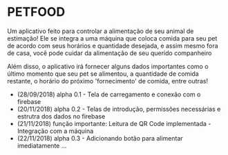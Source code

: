 # PETFOOD

Um aplicativo feito para controlar a alimentação de seu animal de estimação!
Ele se integra a uma máquina que coloca comida para seu pet de acordo com seus horários e quantidade desejada, e assim mesmo fora de casa, você pode cuidar da alimentação de seu querido companheiro

Além disso, o aplicativo irá fornecer alguns dados importantes como o último momento que seu pet se alimentou, a quantidade de comida restante, o horário do próximo 'fornecimento' de comida, entre outras!

- (28/09/2018) alpha 0.1 - Tela de carregamento e conexão com o firebase
- (20/11/2018) alpha 0.2 - Telas de introdução, permissões necessárias e estrutra dos dados no firebase
- (21/11/2018) função importante: Leitura de QR Code implementada - Integração com a máquina
- (22/11/2018) alpha 0.3 - Adicionando botão para alimentar imediatamente
...
